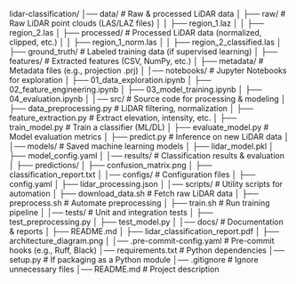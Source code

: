 lidar-classification/
│── data/                   # Raw & processed LiDAR data
│   ├── raw/                # Raw LiDAR point clouds (LAS/LAZ files)
│   │   ├── region_1.laz
│   │   ├── region_2.las
│   ├── processed/          # Processed LiDAR data (normalized, clipped, etc.)
│   │   ├── region_1_norm.las
│   │   ├── region_2_classified.las
│   ├── ground_truth/       # Labeled training data (if supervised learning)
│   ├── features/           # Extracted features (CSV, NumPy, etc.)
│   ├── metadata/           # Metadata files (e.g., projection .prj)
│
│── notebooks/              # Jupyter Notebooks for exploration
│   ├── 01_data_exploration.ipynb
│   ├── 02_feature_engineering.ipynb
│   ├── 03_model_training.ipynb
│   ├── 04_evaluation.ipynb
│
│── src/                    # Source code for processing & modeling
│   ├── data_preprocessing.py   # LiDAR filtering, normalization
│   ├── feature_extraction.py   # Extract elevation, intensity, etc.
│   ├── train_model.py          # Train a classifier (ML/DL)
│   ├── evaluate_model.py       # Model evaluation metrics
│   ├── predict.py              # Inference on new LiDAR data
│
│── models/                 # Saved machine learning models
│   ├── lidar_model.pkl
│   ├── model_config.yaml
│
│── results/                # Classification results & evaluation
│   ├── predictions/
│   ├── confusion_matrix.png
│   ├── classification_report.txt
│
│── configs/                # Configuration files
│   ├── config.yaml
│   ├── lidar_processing.json
│
│── scripts/                # Utility scripts for automation
│   ├── download_data.sh    # Fetch raw LiDAR data
│   ├── preprocess.sh       # Automate preprocessing
│   ├── train.sh            # Run training pipeline
│
│── tests/                  # Unit and integration tests
│   ├── test_preprocessing.py
│   ├── test_model.py
│
│── docs/                   # Documentation & reports
│   ├── README.md
│   ├── lidar_classification_report.pdf
│   ├── architecture_diagram.png
│
│── .pre-commit-config.yaml # Pre-commit hooks (e.g., Ruff, Black)
│── requirements.txt        # Python dependencies
│── setup.py                # If packaging as a Python module
│── .gitignore              # Ignore unnecessary files
│── README.md               # Project description
